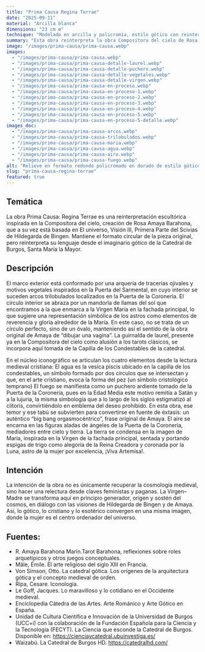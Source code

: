 ```yaml
---
title: "Prima Causa Regina Terrae"
date: "2025-09-11"
material: "Arcilla blanca"
dimensions: "23 cm ø"
technique: "Modelado en arcilla y policromía, estilo gótico con reinterpretaciones contemporáneas"
summary: "Esta obra reinterpreta la obra Compositora del cielo de Rosa Amaya Barahona desde la visión gótica de la Catedral de Burgos, donde la mujer se alza como Reina Tierra y principio originador del cosmos."
image: "/images/prima-causa/prima-causa.webp"
images:
  - "/images/prima-causa/prima-causa.webp"
  - "/images/prima-causa/prima-causa-detalle-laurel.webp"
  - "/images/prima-causa/prima-causa-detalle-puchero.webp"
  - "/images/prima-causa/prima-causa-detalle-vegetales.webp"
  - "/images/prima-causa/prima-causa-detalle-virgen.webp"
  - "/images/prima-causa/prima-causa-en-proceso.webp"
  - "/images/prima-causa/prima-causa-en-proceso-1.webp"
  - "/images/prima-causa/prima-causa-en-proceso-2.webp"
  - "/images/prima-causa/prima-causa-en-proceso-3.webp"
  - "/images/prima-causa/prima-causa-en-proceso-4.webp"
  - "/images/prima-causa/prima-causa-en-proceso-5.webp"
  - "/images/prima-causa/prima-causa-en-proceso-5-detalle.webp"
images_doc:
  - "/images/prima-causa/prima-causa-arcos.webp"
  - "/images/prima-causa/prima-causa-trilobulados.webp"
  - "/images/prima-causa/prima-causa-maria.webp"
  - "/images/prima-causa/prima-causa-agua.webp"
  - "/images/prima-causa/prima-causa-aire.webp"
  - "/images/prima-causa/prima-causa-fuego.webp"
alt: "Relieve en formato redondo policromado en dorado de estilo gótico con una figura femenina central rodeada de elementos naturales y cósmicos"
slug: "prima-causa-regina-terrae"
featured: true
---
```

## Temática
La obra Prima Causa: Regina Terrae es una reinterpretación escultórica inspirada en la Compositora del cielo,  creación de Rosa Amaya Barahona, que a su vez está basada en El universo, Visión III, Primera Parte del Scivias de Hildegarda de Bingen. Mantiene el formato circular de la pieza original, pero reinterpreta su lenguaje desde el imaginario gótico de la Catedral de Burgos, Santa María la Mayor.

## Descripción
El marco exterior está conformado por una arquería de tracerías ojivales y motivos vegetales inspirados en la Puerta del Sarmental, en cuyo interior se suceden arcos trilobulados localizados en la Puerta de la Coronería.
El círculo interior se abraza por un mandorla de llamas del sol que encontramos a la que enmarca a la Virgen María en la fachada principal, lo que sugiere una representación simbólica de los astros como elementos de reverencia y gloria alrededor de la María. En este caso, no se trata de un círculo perfecto, sino de un óvalo, manteniendo así el sentido de la obra original de Amaya de “dibujar una vagina”. La guirnalda de laurel, presente ya en la Compositora del cielo como alusión a los tarots clásicos, se incorpora aquí tomada de la Capilla de los Condestables de la catedral.

En el núcleo iconográfico se articulan los cuatro elementos desde la lectura medieval cristiana:
El agua es la vesica piscis ubicado en la capilla de los condestables, un símbolo formado por dos círculos que se intersectan y que, en el arte cristiano, evoca la forma del pez (un símbolo cristológico temprano)
El fuego se manifiesta como un puchero ardiente tomado de la Puerta de la Coronería, pues en la Edad Media este motivo remitía a Satán y a la lujuria, la misma simbología que a lo largo de los siglos estigmatizó al clítoris, convirtiéndolo en emblema del deseo prohibido. En esta obra, ese temor y ese tabú se subvierten para convertirse en fuente de éxtasis: un auténtico “big bang orgasmocéntrico”, frase original de Amaya.
El aire se encarna en las figuras aladas de ángeles de la Puerta de la Coronería, mediadores entre cielo y tierra.
La tierra se condensa en la imagen de María, inspirada en la Virgen de la fachada principal, sentada y portando espigas de trigo como alegoría de la Reina Creadora y coronada por la Luna, astro de la mujer por excelencia, ¡Viva Artemisa!.

## Intención

La intención de la obra no es únicamente recuperar la cosmología medieval, sino hacer una relectura desde claves feministas y paganas. La Virgen–Madre se transforma aquí en principio generador, origen y sostén del cosmos, en diálogo con las visiones de Hildegarda de Bingen y de Amaya. Así, lo gótico, lo cristiano y lo esotérico convergen en una misma imagen, donde la mujer es el centro ordenador del universo.

## Fuentes:
* R. Amaya Barahona Marín.Tarot Barahona, reflexiones sobre roles arquetípicos y otros juegos conceptuales.
* Mâle, Émile. El arte religioso del siglo XIII en Francia.
* Von Simson, Otto. La catedral gótica. Los orígenes de la arquitectura gótica y el concepto medieval de orden.
* Ripa, Cesare. Iconología.
* Le Goff, Jacques. Lo maravilloso y lo cotidiano en el Occidente medieval.
* Enciclopedia Cátedra de las Artes. Arte Románico y Arte Gótico en España.
* Unidad de Cultura Científica e Innovación de la Universidad de Burgos (UCC+i) con la colaboración de la Fundación Española para la Ciencia y la Tecnología (FECYT). La Ciencia que esconde la Catedral de Burgos. Disponible en: https://cienciaycatedral.ubuinvestiga.es/
* Waizabú. La Catedral de Burgos HD. https://catedralhd.com/
